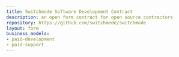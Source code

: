 ```yaml
---
title: Switchmode Software Development Contract
description: an open form contract for open source contractors
repository: https://github.com/switchmode/switchmode
layout: form
business_models:
- paid-development
- paid-support
---
```

